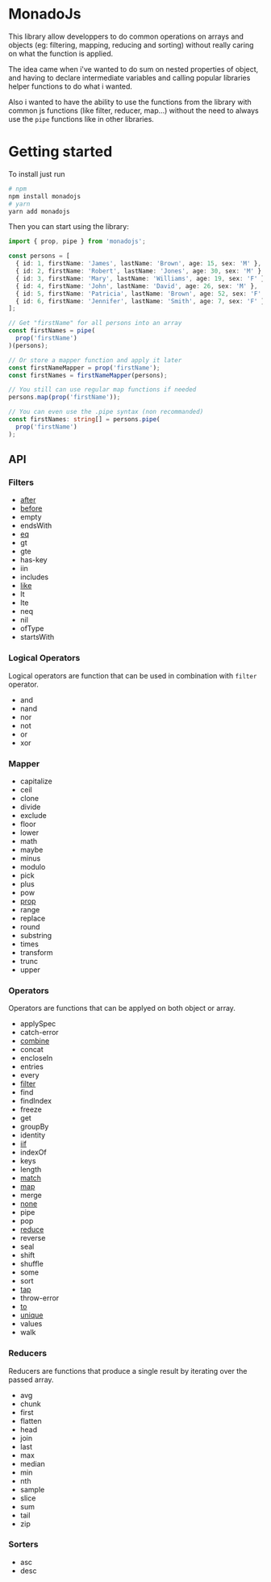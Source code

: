 # MonadoJs

This library allow developpers to do common operations on arrays and objects (eg: filtering, mapping, reducing and sorting) without really caring on what the function is applied.

The idea came when i've wanted to do sum on nested properties of object, and having to declare intermediate variables and calling popular libraries helper functions to do what i wanted.

Also i wanted to have the ability to use the functions from the library with common js functions (like filter, reducer, map...) without the need to always use the `pipe` functions like in other libraries.

# Getting started

To install just run

```bash
# npm
npm install monadojs
# yarn
yarn add monadojs
```

Then you can start using the library:

```typescript
import { prop, pipe } from 'monadojs';

const persons = [
  { id: 1, firstName: 'James', lastName: 'Brown', age: 15, sex: 'M' },
  { id: 2, firstName: 'Robert', lastName: 'Jones', age: 30, sex: 'M' },
  { id: 3, firstName: 'Mary', lastName: 'Williams', age: 19, sex: 'F' },
  { id: 4, firstName: 'John', lastName: 'David', age: 26, sex: 'M' },
  { id: 5, firstName: 'Patricia', lastName: 'Brown', age: 52, sex: 'F' },
  { id: 6, firstName: 'Jennifer', lastName: 'Smith', age: 7, sex: 'F' },
];

// Get "firstName" for all persons into an array
const firstNames = pipe(
  prop('firstName')
)(persons);

// Or store a mapper function and apply it later
const firstNameMapper = prop('firstName');
const firstNames = firstNameMapper(persons);

// You still can use regular map functions if needed
persons.map(prop('firstName'));

// You can even use the .pipe syntax (non recommanded)
const firstNames: string[] = persons.pipe(
  prop('firstName')
);
```

## API

### Filters

- [after](examples/filters/after/index.md)
- [before](examples/filters/before/index.md)
- empty
- endsWith
- [eq](examples/filters/eq/index.md)
- gt
- gte
- has-key
- iin
- includes
- [like](examples/filters/like/index.md)
- lt
- lte
- neq
- nil
- ofType
- startsWith

### Logical Operators

Logical operators are function that can be used in combination with `filter` operator.

- and
- nand
- nor
- not
- or
- xor

### Mapper

- capitalize
- ceil
- clone
- divide
- exclude
- floor
- lower
- math
- maybe
- minus
- modulo
- pick
- plus
- pow
- [prop](examples/mappers/prop/index.md)
- range
- replace
- round
- substring
- times
- transform
- trunc
- upper

### Operators

Operators are functions that can be applyed on both object or array.

- applySpec
- catch-error
- [combine](examples/operators/combine/index.md)
- concat
- encloseIn
- entries
- every
- [filter](examples/operators/filter/index.md)
- find
- findIndex
- freeze
- get
- groupBy
- identity
- [iif](examples/operators/iif/index.md)
- indexOf
- keys
- length
- [match](examples/operators/match/index.md)
- [map](examples/operators/map/index.md)
- merge
- [none](examples/operators/none/index.md)
- pipe
- pop
- [reduce](examples/operators/reduce/index.md)
- reverse
- seal
- shift
- shuffle
- some
- sort
- [tap](examples/operators/tap/index.md)
- throw-error
- [to](examples/operators/to/index.md)
- [unique](examples/operators/unique/index.md)
- values
- walk

### Reducers

Reducers are functions that produce a single result by iterating over the passed array.

- avg
- chunk
- first
- flatten
- head
- join
- last
- max
- median
- min
- nth
- sample
- slice
- sum
- tail
- zip

### Sorters

- asc
- desc
